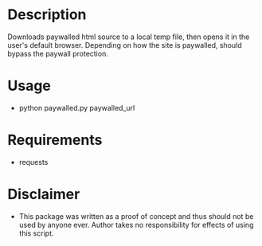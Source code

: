 # Description
Downloads paywalled html source to a local temp file, then opens it in the user's default browser. Depending on how the site is paywalled, should bypass the paywall protection.

# Usage
* python paywalled.py paywalled_url

# Requirements
* requests

# Disclaimer
* This package was written as a proof of concept and thus should not be used by anyone ever. Author takes no responsibility for effects of using this script.